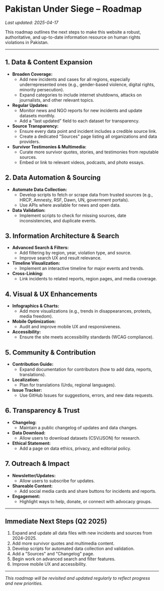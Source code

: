 # Pakistan Under Siege – Roadmap

_Last updated: 2025-04-17_

This roadmap outlines the next steps to make this website a robust, authoritative, and up-to-date information resource on human rights violations in Pakistan.

---

## 1. Data & Content Expansion

- **Broaden Coverage:**
  - Add new incidents and cases for all regions, especially underrepresented ones (e.g., gender-based violence, digital rights, minority persecution).
  - Expand categories to include internet shutdowns, attacks on journalists, and other relevant topics.
- **Regular Updates:**
  - Monitor news and NGO reports for new incidents and update datasets monthly.
  - Add a "last updated" field to each dataset for transparency.
- **Source Transparency:**
  - Ensure every data point and incident includes a credible source link.
  - Create a dedicated "Sources" page listing all organizations and data providers.
- **Survivor Testimonies & Multimedia:**
  - Curate more survivor quotes, stories, and testimonies from reputable sources.
  - Embed or link to relevant videos, podcasts, and photo essays.

## 2. Data Automation & Sourcing

- **Automate Data Collection:**
  - Develop scripts to fetch or scrape data from trusted sources (e.g., HRCP, Amnesty, RSF, Dawn, UN, government portals).
  - Use APIs where available for news and open data.
- **Data Validation:**
  - Implement scripts to check for missing sources, date inconsistencies, and duplicate events.

## 3. Information Architecture & Search

- **Advanced Search & Filters:**
  - Add filtering by region, year, violation type, and source.
  - Improve search UX and result relevance.
- **Timeline Visualization:**
  - Implement an interactive timeline for major events and trends.
- **Cross-Linking:**
  - Link incidents to related reports, region pages, and media coverage.

## 4. Visual & UX Enhancements

- **Infographics & Charts:**
  - Add more visualizations (e.g., trends in disappearances, protests, media freedom).
- **Mobile Optimization:**
  - Audit and improve mobile UX and responsiveness.
- **Accessibility:**
  - Ensure the site meets accessibility standards (WCAG compliance).

## 5. Community & Contribution

- **Contribution Guide:**
  - Expand documentation for contributors (how to add data, reports, translations).
- **Localization:**
  - Plan for translations (Urdu, regional languages).
- **Issue Tracker:**
  - Use GitHub Issues for suggestions, errors, and new data requests.

## 6. Transparency & Trust

- **Changelog:**
  - Maintain a public changelog of updates and data changes.
- **Data Download:**
  - Allow users to download datasets (CSV/JSON) for research.
- **Ethical Statement:**
  - Add a page on data ethics, privacy, and editorial policy.

## 7. Outreach & Impact

- **Newsletter/Updates:**
  - Allow users to subscribe for updates.
- **Shareable Content:**
  - Add social media cards and share buttons for incidents and reports.
- **Engagement:**
  - Highlight ways to help, donate, or connect with advocacy groups.

---

## Immediate Next Steps (Q2 2025)

1. Expand and update all data files with new incidents and sources from 2024–2025.
2. Add more survivor quotes and multimedia content.
3. Develop scripts for automated data collection and validation.
4. Add a "Sources" and "Changelog" page.
5. Begin work on advanced search and filter features.
6. Improve mobile UX and accessibility.

---

_This roadmap will be revisited and updated regularly to reflect progress and new priorities._
